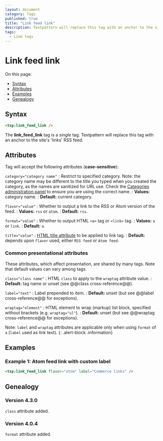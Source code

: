 ```yaml
---
layout: document
category: Tags
published: true
title: "Link feed link"
description: Textpattern will replace this tag with an anchor to the site's 'links' RSS feed.
tags:
  - Link tags
---
```


# Link feed link

On this page:

* [Syntax](#syntax)
* [Attributes](#attributes)
* [Examples](#examples)
* [Genealogy](#genealogy)

## Syntax

~~~ html
<txp:link_feed_link />
~~~

The **link_feed_link** tag is a *single* tag. Textpattern will replace this tag with an anchor to the site's 'links' RSS feed.

## Attributes

Tag will accept the following attributes (**case-sensitive**):

`category="category name"`
: Restrict to specified category. Note: the category name may be different to the title you typed when you created the category, as the names are sanitized for URL use. Check the [Categories administration panel](../administration/categories-panel) to ensure you are using the correct name.
: **Values:** category name.
: **Default:** current category.

`flavor="value"`
: Whether to output a link to the RSS or Atom version of the feed.
: **Values:** `rss` or `atom`.
: **Default:** `rss`.

`format="value"`
: Whether to output HTML `<a>` tag or `<link>` tag.
: **Values:** `a` or `link`.
: **Default:** `a`.

`title="value"`
: [HTML title attribute](https://developer.mozilla.org/en-US/docs/Web/HTML/Global_attributes#title) to be applied to link tag.
: **Default:** depends upon `flavor` used, either `RSS feed` or `Atom feed`.

### Common presentational attributes

These attributes, which affect presentation, are shared by many tags. Note that default values can vary among tags.

`class="class name"`
: HTML `class` to apply to the `wraptag` attribute value.
: **Default:** tag name or unset (see @@class cross-reference@@).

`label="text"`
: Label prepended to item.
: **Default:** unset (but see @@label cross-reference@@ for exceptions).

`wraptag="element"`
: HTML element to wrap (markup) list block, specified without brackets (e.g. `wraptag="ul"`).
: **Default:** unset (but see @@wraptag cross-reference@@ for exceptions).

Note: `label` and `wraptag` attributes are applicable only when using `format` of `a` (`label` used as link text).
{: .alert-block .information}

## Examples

### Example 1: Atom feed link with custom label

~~~ html
<txp:link_feed_link flavor="atom" label="Commerce links" />
~~~

## Genealogy

### Version 4.3.0

`class` attribute added.

### Version 4.0.4

`format` attribute added.
